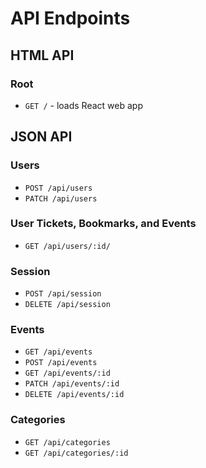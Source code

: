 # API Endpoints

## HTML API

### Root
- `GET /` - loads React web app

## JSON API

### Users
- `POST /api/users`
- `PATCH /api/users`

### User Tickets, Bookmarks, and Events
- `GET /api/users/:id/`

### Session
- `POST /api/session`
- `DELETE /api/session`

### Events
- `GET /api/events`
- `POST /api/events`
- `GET /api/events/:id`
- `PATCH /api/events/:id`
- `DELETE /api/events/:id`

### Categories
- `GET /api/categories`
- `GET /api/categories/:id`

